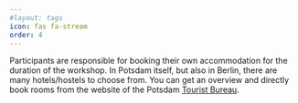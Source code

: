```yaml
---
#layout: tags
icon: fas fa-stream
order: 4
---
```


Participants are responsible for booking their own
accommodation for the duration of the workshop. In Potsdam
itself, but also in Berlin, there are many hotels/hostels to
choose from. You can get an overview and directly book
rooms from the website of the Potsdam [Tourist Bureau](https://www.potsdam-tourism.com/en/plan-your-stay/accommodation).
